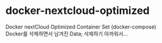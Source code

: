 # docker-nextcloud-optimized
Docker nextCloud Optimized Container Set (docker-compose)  
Docker를 삭제하면서 남겨진 Data; 삭제하기 아까워서...
